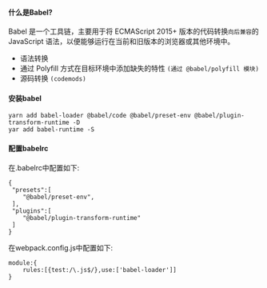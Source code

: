 #### 什么是Babel? 
Babel 是一个工具链，主要用于将 ECMAScript 2015+ 版本的代码转换`向后兼容`的 JavaScript 语法，以便能够运行在当前和旧版本的浏览器或其他环境中。 
+ 语法转换 
+ 通过 Polyfill 方式在目标环境中添加缺失的特性 `(通过 @babel/polyfill 模块)` 
+ 源码转换 `(codemods)` 
 
#### 安装babel 
     
    yarn add babel-loader @babel/code @babel/preset-env @babel/plugin-transform-runtime -D 
    yar add babel-runtime -S 
     
#### 配置babelrc 
在.babelrc中配置如下: 
     
    { 
     "presets":[ 
        "@babel/preset-env", 
     ], 
     "plugins":[ 
        "@babel/plugin-transform-runtime" 
     ] 
    } 
     
在webpack.config.js中配置如下: 
     
    module:{ 
        rules:[{test:/\.js$/},use:['babel-loader']] 
    } 
